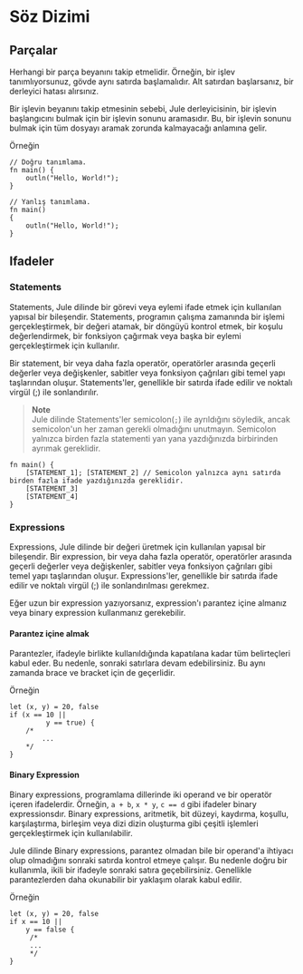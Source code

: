 # Söz Dizimi
## Parçalar
Herhangi bir parça beyanını takip etmelidir. Örneğin, bir işlev tanımlıyorsunuz, gövde aynı satırda başlamalıdır. Alt satırdan başlarsanız, bir derleyici hatası alırsınız.

Bir işlevin beyanını takip etmesinin sebebi, Jule derleyicisinin, bir işlevin başlangıcını bulmak için bir işlevin sonunu aramasıdır. Bu, bir işlevin sonunu bulmak için tüm dosyayı aramak zorunda kalmayacağı anlamına gelir.

Örneğin
```jule
// Doğru tanımlama.
fn main() {
    outln("Hello, World!");
}

// Yanlış tanımlama.
fn main()
{
    outln("Hello, World!");
}
```
## Ifadeler

###  Statements

Statements, Jule dilinde bir görevi veya eylemi ifade etmek için kullanılan yapısal bir bileşendir. Statements, programın çalışma zamanında bir işlemi gerçekleştirmek, bir değeri atamak, bir döngüyü kontrol etmek, bir koşulu değerlendirmek, bir fonksiyon çağırmak veya başka bir eylemi gerçekleştirmek için kullanılır.

Bir statement, bir veya daha fazla operatör, operatörler arasında geçerli değerler veya değişkenler, sabitler veya fonksiyon çağrıları gibi temel yapı taşlarından oluşur. Statements'ler, genellikle bir satırda ifade edilir ve noktalı virgül (;) ile sonlandırılır.

> **Note** <br>
> Jule dilinde Statements'ler semicolon(```;```) ile ayrıldığını söyledik, ancak semicolon'un her zaman gerekli olmadığını unutmayın. Semicolon yalnızca birden fazla statementi yan yana yazdığınızda birbirinden ayrımak gereklidir.

```jule
fn main() {
    [STATEMENT_1]; [STATEMENT_2] // Semicolon yalnızca aynı satırda birden fazla ifade yazdığınızda gereklidir.
    [STATEMENT_3]
    [STATEMENT_4]
}
```

###  Expressions

Expressions, Jule dilinde bir değeri üretmek için kullanılan yapısal bir bileşendir. Bir expression, bir veya daha fazla operatör, operatörler arasında geçerli değerler veya değişkenler, sabitler veya fonksiyon çağrıları gibi temel yapı taşlarından oluşur. Expressions'ler, genellikle bir satırda ifade edilir ve noktalı virgül (;) ile sonlandırılması gerekmez.

Eğer uzun bir expression yazıyorsanız, expression'ı parantez içine almanız veya binary expression kullanmanız gerekebilir.

#### Parantez içine almak
Parantezler, ifadeyle birlikte kullanıldığında kapatılana kadar tüm belirteçleri kabul eder. Bu nedenle, sonraki satırlara devam edebilirsiniz. Bu aynı zamanda brace ve bracket için de geçerlidir.

Örneğin
```jule
let (x, y) = 20, false
if (x == 10 ||
         y == true) {
    /*
        ...
    */
}
```

#### Binary Expression

Binary expressions, programlama dillerinde iki operand ve bir operatör içeren ifadelerdir. Örneğin, ``a + b``, ``x * y``, ``c == d`` gibi ifadeler binary expressionsdır. Binary expressions, aritmetik, bit düzeyi, kaydırma, koşullu, karşılaştırma, birleşim veya dizi dizin oluşturma gibi çeşitli işlemleri gerçekleştirmek için kullanılabilir.

Jule dilinde Binary expressions, parantez olmadan bile bir operand'a ihtiyacı olup olmadığını sonraki satırda kontrol etmeye çalışır. Bu nedenle doğru bir kullanımla, ikili bir ifadeyle sonraki satıra geçebilirsiniz. Genellikle parantezlerden daha okunabilir bir yaklaşım olarak kabul edilir.

Örneğin
```jule
let (x, y) = 20, false
if x == 10 ||
	y == false {
	 /*
	 ...
	 */
}
```